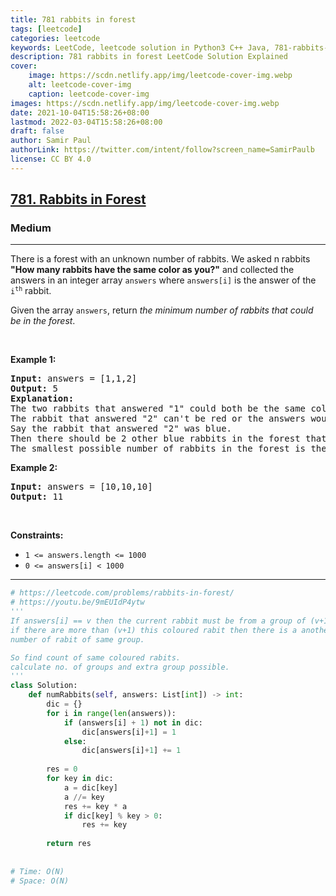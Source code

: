 ```yaml
---
title: 781 rabbits in forest
tags: [leetcode]
categories: leetcode
keywords: LeetCode, leetcode solution in Python3 C++ Java, 781-rabbits-in-forest solution
description: 781 rabbits in forest LeetCode Solution Explained
cover:
    image: https://scdn.netlify.app/img/leetcode-cover-img.webp
    alt: leetcode-cover-img
    caption: leetcode-cover-img
images: https://scdn.netlify.app/img/leetcode-cover-img.webp
date: 2021-10-04T15:58:26+08:00
lastmod: 2022-03-04T15:58:26+08:00
draft: false
author: Samir Paul
authorLink: https://twitter.com/intent/follow?screen_name=SamirPaulb
license: CC BY 4.0
---
```



<h2><a href="https://leetcode.com/problems/rabbits-in-forest/">781. Rabbits in Forest</a></h2><h3>Medium</h3><hr><div><p>There is a forest with an unknown number of rabbits. We asked n rabbits <strong>"How many rabbits have the same color as you?"</strong> and collected the answers in an integer array <code>answers</code> where <code>answers[i]</code> is the answer of the <code>i<sup>th</sup></code> rabbit.</p>

<p>Given the array <code>answers</code>, return <em>the minimum number of rabbits that could be in the forest</em>.</p>

<p>&nbsp;</p>
<p><strong>Example 1:</strong></p>

<pre><strong>Input:</strong> answers = [1,1,2]
<strong>Output:</strong> 5
<strong>Explanation:</strong>
The two rabbits that answered "1" could both be the same color, say red.
The rabbit that answered "2" can't be red or the answers would be inconsistent.
Say the rabbit that answered "2" was blue.
Then there should be 2 other blue rabbits in the forest that didn't answer into the array.
The smallest possible number of rabbits in the forest is therefore 5: 3 that answered plus 2 that didn't.
</pre>

<p><strong>Example 2:</strong></p>

<pre><strong>Input:</strong> answers = [10,10,10]
<strong>Output:</strong> 11
</pre>

<p>&nbsp;</p>
<p><strong>Constraints:</strong></p>

<ul>
	<li><code>1 &lt;= answers.length &lt;= 1000</code></li>
	<li><code>0 &lt;= answers[i] &lt; 1000</code></li>
</ul>
</div>

---




```python
# https://leetcode.com/problems/rabbits-in-forest/
# https://youtu.be/9mEUIdP4ytw
'''
If answers[i] == v then the current rabbit must be from a group of (v+1) rabits.
if there are more than (v+1) this coloured rabit then there is a another (v+1)
number of rabit of same group.

So find count of same coloured rabits.
calculate no. of groups and extra group possible.
'''
class Solution:
    def numRabbits(self, answers: List[int]) -> int:
        dic = {}
        for i in range(len(answers)):
            if (answers[i] + 1) not in dic:
                dic[answers[i]+1] = 1
            else:
                dic[answers[i]+1] += 1
        
        res = 0
        for key in dic:
            a = dic[key]
            a //= key
            res += key * a
            if dic[key] % key > 0:
                res += key
        
        return res
    
    
# Time: O(N)
# Space: O(N)
```
